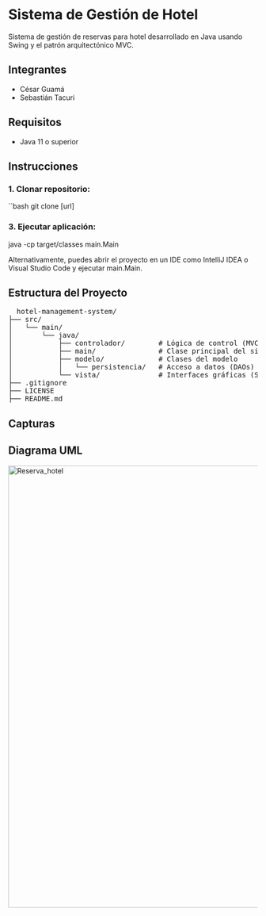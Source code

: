 #  Sistema de Gestión de Hotel

Sistema de gestión de reservas para hotel desarrollado en Java usando Swing y el patrón arquitectónico MVC.

##  Integrantes

- César Guamá
- Sebastián Tacuri

##  Requisitos

- Java 11 o superior  

##  Instrucciones

### 1. Clonar repositorio:

``bash
git clone [url]

### 3. Ejecutar aplicación:

java -cp target/classes main.Main

Alternativamente, puedes abrir el proyecto en un IDE como IntelliJ IDEA o Visual Studio Code y ejecutar main.Main.

##  Estructura del Proyecto

<pre>
  hotel-management-system/
├── src/
│   └── main/
│       └── java/
│           ├── controlador/        # Lógica de control (MVC)
│           ├── main/               # Clase principal del sistema
│           ├── modelo/             # Clases del modelo
│           │   └── persistencia/   # Acceso a datos (DAOs)
│           └── vista/              # Interfaces gráficas (Swing)
├── .gitignore
├── LICENSE
├── README.md
</pre>

## Capturas


## Diagrama UML
<img width="2911" height="892" alt="Reserva_hotel" src="https://github.com/user-attachments/assets/a1892724-90e8-48eb-b2f7-b92196c3856b" />

